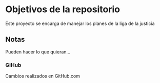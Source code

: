 # Objetivos de la repositorio

Este proyecto se encarga de manejar los planes de la liga de la justicia


## Notas
Pueden hacer lo que quieran...

### GiHub
Cambios realizados en GitHub.com

